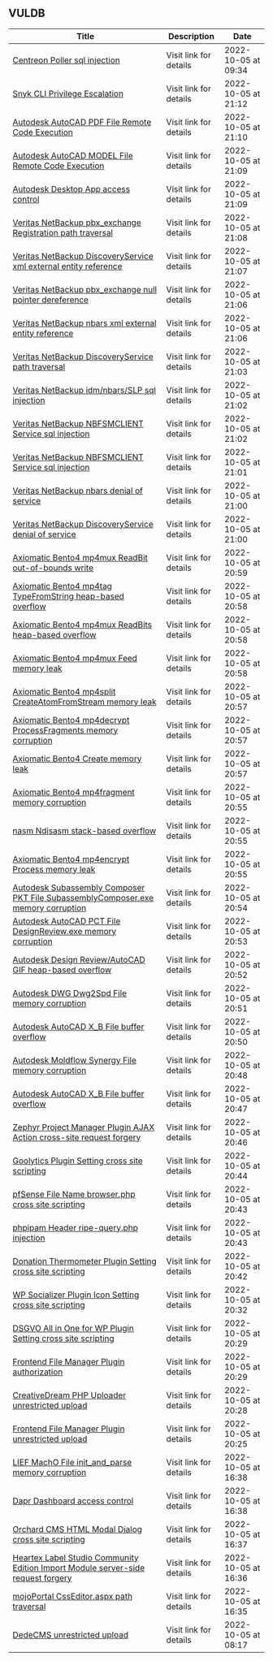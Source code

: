 ## VULDB
|Title|Description|Date|
|---|---|---|
| [Centreon Poller sql injection](https://vuldb.com/?id.210147) | Visit link for details | 2022-10-05 at 09:34 |
| [Snyk CLI Privilege Escalation](https://vuldb.com/?id.210146) | Visit link for details | 2022-10-05 at 21:12 |
| [Autodesk AutoCAD PDF File Remote Code Execution](https://vuldb.com/?id.210145) | Visit link for details | 2022-10-05 at 21:10 |
| [Autodesk AutoCAD MODEL File Remote Code Execution](https://vuldb.com/?id.210144) | Visit link for details | 2022-10-05 at 21:09 |
| [Autodesk Desktop App access control](https://vuldb.com/?id.210143) | Visit link for details | 2022-10-05 at 21:09 |
| [Veritas NetBackup pbx_exchange Registration path traversal](https://vuldb.com/?id.210142) | Visit link for details | 2022-10-05 at 21:08 |
| [Veritas NetBackup DiscoveryService xml external entity reference](https://vuldb.com/?id.210141) | Visit link for details | 2022-10-05 at 21:07 |
| [Veritas NetBackup pbx_exchange null pointer dereference](https://vuldb.com/?id.210140) | Visit link for details | 2022-10-05 at 21:06 |
| [Veritas NetBackup nbars xml external entity reference](https://vuldb.com/?id.210139) | Visit link for details | 2022-10-05 at 21:06 |
| [Veritas NetBackup DiscoveryService path traversal](https://vuldb.com/?id.210138) | Visit link for details | 2022-10-05 at 21:03 |
| [Veritas NetBackup idm/nbars/SLP sql injection](https://vuldb.com/?id.210137) | Visit link for details | 2022-10-05 at 21:02 |
| [Veritas NetBackup NBFSMCLIENT Service sql injection](https://vuldb.com/?id.210136) | Visit link for details | 2022-10-05 at 21:02 |
| [Veritas NetBackup NBFSMCLIENT Service sql injection](https://vuldb.com/?id.210135) | Visit link for details | 2022-10-05 at 21:01 |
| [Veritas NetBackup nbars denial of service](https://vuldb.com/?id.210134) | Visit link for details | 2022-10-05 at 21:00 |
| [Veritas NetBackup DiscoveryService denial of service](https://vuldb.com/?id.210133) | Visit link for details | 2022-10-05 at 21:00 |
| [Axiomatic Bento4 mp4mux ReadBit out-of-bounds write](https://vuldb.com/?id.210132) | Visit link for details | 2022-10-05 at 20:59 |
| [Axiomatic Bento4 mp4tag TypeFromString heap-based overflow](https://vuldb.com/?id.210131) | Visit link for details | 2022-10-05 at 20:58 |
| [Axiomatic Bento4 mp4mux ReadBits heap-based overflow](https://vuldb.com/?id.210130) | Visit link for details | 2022-10-05 at 20:58 |
| [Axiomatic Bento4 mp4mux Feed memory leak](https://vuldb.com/?id.210129) | Visit link for details | 2022-10-05 at 20:58 |
| [Axiomatic Bento4 mp4split CreateAtomFromStream memory leak](https://vuldb.com/?id.210128) | Visit link for details | 2022-10-05 at 20:57 |
| [Axiomatic Bento4 mp4decrypt ProcessFragments memory corruption](https://vuldb.com/?id.210127) | Visit link for details | 2022-10-05 at 20:57 |
| [Axiomatic Bento4 Create memory leak](https://vuldb.com/?id.210126) | Visit link for details | 2022-10-05 at 20:57 |
| [Axiomatic Bento4 mp4fragment memory corruption](https://vuldb.com/?id.210125) | Visit link for details | 2022-10-05 at 20:55 |
| [nasm Ndisasm stack-based overflow](https://vuldb.com/?id.210124) | Visit link for details | 2022-10-05 at 20:55 |
| [Axiomatic Bento4 mp4encrypt Process memory leak](https://vuldb.com/?id.210123) | Visit link for details | 2022-10-05 at 20:55 |
| [Autodesk Subassembly Composer PKT File SubassemblyComposer.exe memory corruption](https://vuldb.com/?id.210122) | Visit link for details | 2022-10-05 at 20:54 |
| [Autodesk AutoCAD PCT File DesignReview.exe memory corruption](https://vuldb.com/?id.210121) | Visit link for details | 2022-10-05 at 20:53 |
| [Autodesk Design Review/AutoCAD GIF heap-based overflow](https://vuldb.com/?id.210120) | Visit link for details | 2022-10-05 at 20:52 |
| [Autodesk DWG Dwg2Spd File memory corruption](https://vuldb.com/?id.210119) | Visit link for details | 2022-10-05 at 20:51 |
| [Autodesk AutoCAD X_B File buffer overflow](https://vuldb.com/?id.210118) | Visit link for details | 2022-10-05 at 20:50 |
| [Autodesk Moldflow Synergy File memory corruption](https://vuldb.com/?id.210117) | Visit link for details | 2022-10-05 at 20:48 |
| [Autodesk AutoCAD X_B File buffer overflow](https://vuldb.com/?id.210116) | Visit link for details | 2022-10-05 at 20:47 |
| [Zephyr Project Manager Plugin AJAX Action cross-site request forgery](https://vuldb.com/?id.210115) | Visit link for details | 2022-10-05 at 20:46 |
| [Goolytics Plugin Setting cross site scripting](https://vuldb.com/?id.210114) | Visit link for details | 2022-10-05 at 20:44 |
| [pfSense File Name browser.php cross site scripting](https://vuldb.com/?id.210113) | Visit link for details | 2022-10-05 at 20:43 |
| [phpipam Header ripe-query.php injection](https://vuldb.com/?id.210112) | Visit link for details | 2022-10-05 at 20:43 |
| [Donation Thermometer Plugin Setting cross site scripting](https://vuldb.com/?id.210111) | Visit link for details | 2022-10-05 at 20:42 |
| [WP Socializer Plugin Icon Setting cross site scripting](https://vuldb.com/?id.210110) | Visit link for details | 2022-10-05 at 20:32 |
| [DSGVO All in One for WP Plugin Setting cross site scripting](https://vuldb.com/?id.210109) | Visit link for details | 2022-10-05 at 20:29 |
| [Frontend File Manager Plugin authorization](https://vuldb.com/?id.210108) | Visit link for details | 2022-10-05 at 20:29 |
| [CreativeDream PHP Uploader unrestricted upload](https://vuldb.com/?id.210107) | Visit link for details | 2022-10-05 at 20:28 |
| [Frontend File Manager Plugin unrestricted upload](https://vuldb.com/?id.210106) | Visit link for details | 2022-10-05 at 20:25 |
| [LIEF MachO File init_and_parse memory corruption](https://vuldb.com/?id.210105) | Visit link for details | 2022-10-05 at 16:38 |
| [Dapr Dashboard access control](https://vuldb.com/?id.210104) | Visit link for details | 2022-10-05 at 16:38 |
| [Orchard CMS HTML Modal Dialog cross site scripting](https://vuldb.com/?id.210103) | Visit link for details | 2022-10-05 at 16:37 |
| [Heartex Label Studio Community Edition Import Module server-side request forgery](https://vuldb.com/?id.210102) | Visit link for details | 2022-10-05 at 16:36 |
| [mojoPortal CssEditor.aspx path traversal](https://vuldb.com/?id.210101) | Visit link for details | 2022-10-05 at 16:35 |
| [DedeCMS unrestricted upload](https://vuldb.com/?id.210100) | Visit link for details | 2022-10-05 at 08:17 |
